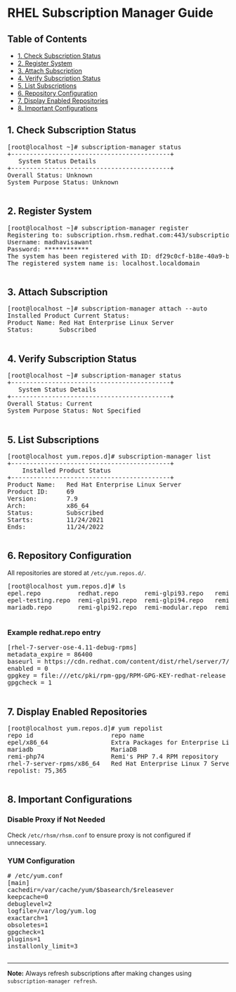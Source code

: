 <!DOCTYPE html>
<html>
<head>
  <title>RHEL Subscription Manager Guide</title>
</head>
<body>
  <h1>RHEL Subscription Manager Guide</h1>

  <h2>Table of Contents</h2>
  <ul>
    <li><a href="#check-status">1. Check Subscription Status</a></li>
    <li><a href="#register">2. Register System</a></li>
    <li><a href="#attach">3. Attach Subscription</a></li>
    <li><a href="#verify">4. Verify Subscription Status</a></li>
    <li><a href="#list">5. List Subscriptions</a></li>
    <li><a href="#repos">6. Repository Configuration</a></li>
    <li><a href="#enabled-repos">7. Display Enabled Repositories</a></li>
    <li><a href="#configs">8. Important Configurations</a></li>
  </ul>

  <h2 id="check-status">1. Check Subscription Status</h2>
  <pre>
[root@localhost ~]# subscription-manager status 
+-------------------------------------------+ 
   System Status Details 
+-------------------------------------------+ 
Overall Status: Unknown 
System Purpose Status: Unknown
  </pre>

  <h2 id="register">2. Register System</h2>
  <pre>
[root@localhost ~]# subscription-manager register 
Registering to: subscription.rhsm.redhat.com:443/subscription 
Username: madhavisawant 
Password: ************ 
The system has been registered with ID: df29c0cf-b18e-40a9-b99f-34cf0708e02a 
The registered system name is: localhost.localdomain
  </pre>

  <h2 id="attach">3. Attach Subscription</h2>
  <pre>
[root@localhost ~]# subscription-manager attach --auto 
Installed Product Current Status: 
Product Name: Red Hat Enterprise Linux Server 
Status:       Subscribed
  </pre>

  <h2 id="verify">4. Verify Subscription Status</h2>
  <pre>
[root@localhost ~]# subscription-manager status 
+-------------------------------------------+ 
   System Status Details 
+-------------------------------------------+ 
Overall Status: Current 
System Purpose Status: Not Specified
  </pre>

  <h2 id="list">5. List Subscriptions</h2>
  <pre>
[root@localhost yum.repos.d]# subscription-manager list 
+-------------------------------------------+ 
    Installed Product Status 
+-------------------------------------------+ 
Product Name:   Red Hat Enterprise Linux Server 
Product ID:     69 
Version:        7.9 
Arch:           x86_64 
Status:         Subscribed 
Starts:         11/24/2021 
Ends:           11/24/2022
  </pre>

  <h2 id="repos">6. Repository Configuration</h2>
  <p>All repositories are stored at <code>/etc/yum.repos.d/</code>.</p>
  <pre>
[root@localhost yum.repos.d]# ls 
epel.repo          redhat.repo       remi-glpi93.repo   remi-php54.repo  remi-php72.repo  remi-php80.repo  remi-safe.repo 
epel-testing.repo  remi-glpi91.repo  remi-glpi94.repo   remi-php70.repo  remi-php73.repo  remi-php81.repo 
mariadb.repo       remi-glpi92.repo  remi-modular.repo  remi-php71.repo  remi-php74.repo  remi.repo
  </pre>

  <h3>Example redhat.repo entry</h3>
  <pre>
[rhel-7-server-ose-4.11-debug-rpms] 
metadata_expire = 86400 
baseurl = https://cdn.redhat.com/content/dist/rhel/server/7/7Server/$basearch/ose/4.11/debug 
enabled = 0 
gpgkey = file:///etc/pki/rpm-gpg/RPM-GPG-KEY-redhat-release 
gpgcheck = 1
  </pre>

  <h2 id="enabled-repos">7. Display Enabled Repositories</h2>
  <pre>
[root@localhost yum.repos.d]# yum repolist 
repo id                     repo name                                                  status 
epel/x86_64                 Extra Packages for Enterprise Linux 7 - x86_64             13,746 
mariadb                     MariaDB                                                        83 
remi-php74                  Remi's PHP 7.4 RPM repository                                436 
rhel-7-server-rpms/x86_64   Red Hat Enterprise Linux 7 Server (RPMs)                  32,908 
repolist: 75,365
  </pre>

  <h2 id="configs">8. Important Configurations</h2>
  <h3>Disable Proxy if Not Needed</h3>
  <p>Check <code>/etc/rhsm/rhsm.conf</code> to ensure proxy is not configured if unnecessary.</p>

  <h3>YUM Configuration</h3>
  <pre>
# /etc/yum.conf
[main] 
cachedir=/var/cache/yum/$basearch/$releasever 
keepcache=0 
debuglevel=2 
logfile=/var/log/yum.log 
exactarch=1 
obsoletes=1 
gpgcheck=1 
plugins=1 
installonly_limit=3
  </pre>

  <hr>
  <p><b>Note:</b> Always refresh subscriptions after making changes using <code>subscription-manager refresh</code>.</p>
</body>
</html>
